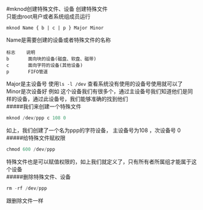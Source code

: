 #mknod创建特殊文件、设备
创建特殊文件       
只能由root用户或者系统组成员运行     
```text
mknod Name { b | c | p } Major Minor
```
Name是需要创建的设备或者特殊文件的名称       
```text
标志    说明
b       面向块的设备(磁盘、软盘、磁带)
c       面向字符的设备(其他设备)
p       FIFO管道
```
Major是主设备号 使用`ls -l /dev` 查看系统没有使用的设备号使用就可以了   
Minor是次设备好 例如 这个设备我们有很多个，通过主设备号我们知道他们是同样的设备，通过此设备号，我们能够准确的找到他们        
#####我们来创建一个特殊文件
```c
mknod /dev/ppp c 108 0
```
如上，我们创建了一个名为ppp的字符设备， 主设备号为108 ，次设备号 0     
#####给特殊文件赋权限
```c
chmod 600 /dev/ppp
```
特殊文件也是可以赋值权限的，如上我们就定义了，只有所有者所属组才能属于这个设备          
#####删除特殊文件、设备
```c
rm -rf /dev/ppp
```
跟删除文件一样
